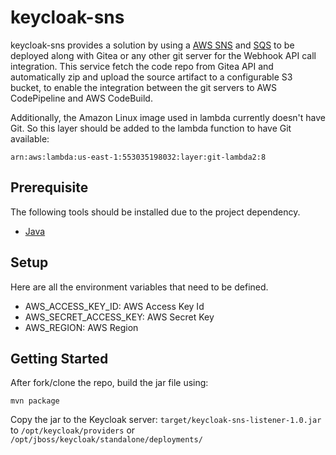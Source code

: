 # keycloak-sns

keycloak-sns provides a solution by using a [AWS SNS](https://aws.amazon.com/en/sns/) and [SQS](https://aws.amazon.com/en/sqs/) to be deployed along with Gitea or any other git server for the Webhook API call integration. This service fetch the code repo from Gitea API and automatically zip and upload the source artifact to a configurable S3 bucket, to enable the integration between the git servers to AWS CodePipeline and AWS CodeBuild.

Additionally, the Amazon Linux image used in lambda currently doesn't have Git. So this layer should be added to the lambda function to have Git available:
```
arn:aws:lambda:us-east-1:553035198032:layer:git-lambda2:8
```

## Prerequisite
The following tools should be installed due to the project dependency.
* [Java](https://www.oracle.com/java/technologies/javase/javase8-archive-downloads.html)

## Setup
Here are all the environment variables that need to be defined.
* AWS_ACCESS_KEY_ID: AWS Access Key Id
* AWS_SECRET_ACCESS_KEY: AWS Secret Key
* AWS_REGION: AWS Region

## Getting Started

After fork/clone the repo, build the jar file using:
```
mvn package
```

Copy the jar to the Keycloak server:
`target/keycloak-sns-listener-1.0.jar` to `/opt/keycloak/providers` or `/opt/jboss/keycloak/standalone/deployments/`
